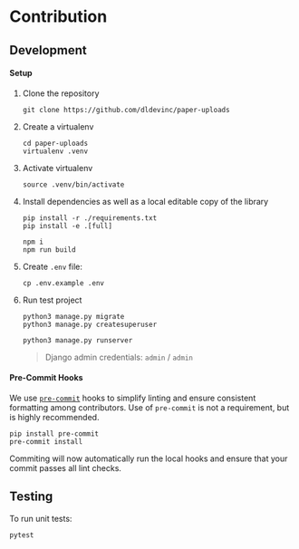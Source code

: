 # Contribution

## Development

#### Setup

1. Clone the repository
    ```shell
    git clone https://github.com/dldevinc/paper-uploads
    ```
1. Create a virtualenv
    ```shell
    cd paper-uploads
    virtualenv .venv
    ```
1. Activate virtualenv
    ```shell
    source .venv/bin/activate
    ```
1. Install dependencies as well as a local editable copy of the library

    ```shell
    pip install -r ./requirements.txt
    pip install -e .[full]
    ```

    ```shell
    npm i
    npm run build
    ```

1. Create `.env` file:
    ```shell
    cp .env.example .env
    ```
1. Run test project

    ```shell
    python3 manage.py migrate
    python3 manage.py createsuperuser
    ```

    ```shell
    python3 manage.py runserver
    ```

    > Django admin credentials: `admin` / `admin`

#### Pre-Commit Hooks

We use [`pre-commit`](https://pre-commit.com/) hooks to simplify linting
and ensure consistent formatting among contributors. Use of `pre-commit`
is not a requirement, but is highly recommended.

```shell
pip install pre-commit
pre-commit install
```

Commiting will now automatically run the local hooks and ensure that
your commit passes all lint checks.

## Testing

To run unit tests:

```shell
pytest
```
